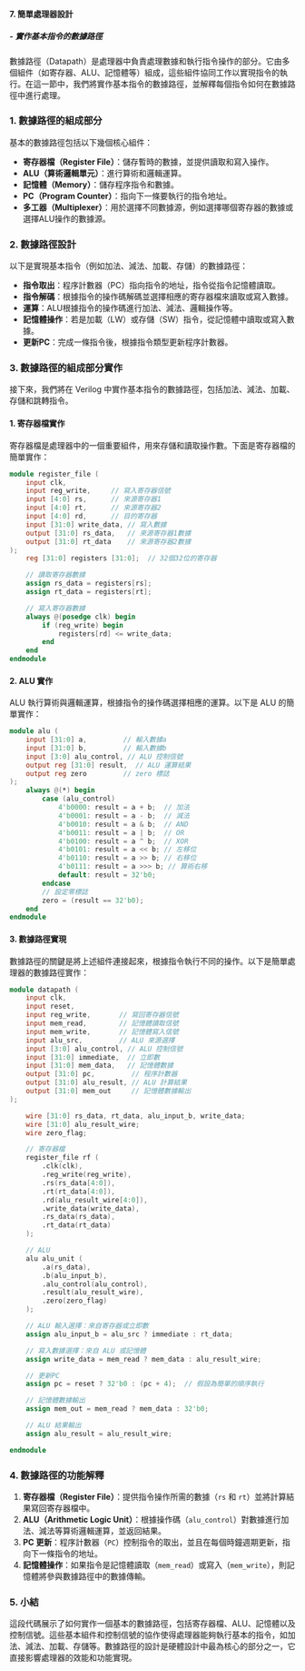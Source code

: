 #### 7. **簡單處理器設計**
##### - **實作基本指令的數據路徑**

數據路徑（Datapath）是處理器中負責處理數據和執行指令操作的部分。它由多個組件（如寄存器、ALU、記憶體等）組成，這些組件協同工作以實現指令的執行。在這一節中，我們將實作基本指令的數據路徑，並解釋每個指令如何在數據路徑中進行處理。

### 1. **數據路徑的組成部分**

基本的數據路徑包括以下幾個核心組件：
- **寄存器檔（Register File）**：儲存暫時的數據，並提供讀取和寫入操作。
- **ALU（算術邏輯單元）**：進行算術和邏輯運算。
- **記憶體（Memory）**：儲存程序指令和數據。
- **PC（Program Counter）**：指向下一條要執行的指令地址。
- **多工器（Multiplexer）**：用於選擇不同數據源，例如選擇哪個寄存器的數據或選擇ALU操作的數據源。

### 2. **數據路徑設計**

以下是實現基本指令（例如加法、減法、加載、存儲）的數據路徑：

- **指令取出**：程序計數器（PC）指向指令的地址，指令從指令記憶體讀取。
- **指令解碼**：根據指令的操作碼解碼並選擇相應的寄存器檔來讀取或寫入數據。
- **運算**：ALU根據指令的操作碼進行加法、減法、邏輯操作等。
- **記憶體操作**：若是加載（LW）或存儲（SW）指令，從記憶體中讀取或寫入數據。
- **更新PC**：完成一條指令後，根據指令類型更新程序計數器。

### 3. **數據路徑的組成部分實作**

接下來，我們將在 Verilog 中實作基本指令的數據路徑，包括加法、減法、加載、存儲和跳轉指令。

#### 1. **寄存器檔實作**

寄存器檔是處理器中的一個重要組件，用來存儲和讀取操作數。下面是寄存器檔的簡單實作：

```verilog
module register_file (
    input clk,
    input reg_write,     // 寫入寄存器信號
    input [4:0] rs,      // 來源寄存器1
    input [4:0] rt,      // 來源寄存器2
    input [4:0] rd,      // 目的寄存器
    input [31:0] write_data, // 寫入數據
    output [31:0] rs_data,   // 來源寄存器1數據
    output [31:0] rt_data    // 來源寄存器2數據
);
    reg [31:0] registers [31:0];  // 32個32位的寄存器

    // 讀取寄存器數據
    assign rs_data = registers[rs];
    assign rt_data = registers[rt];

    // 寫入寄存器數據
    always @(posedge clk) begin
        if (reg_write) begin
            registers[rd] <= write_data;
        end
    end
endmodule
```

#### 2. **ALU 實作**

ALU 執行算術與邏輯運算，根據指令的操作碼選擇相應的運算。以下是 ALU 的簡單實作：

```verilog
module alu (
    input [31:0] a,         // 輸入數據a
    input [31:0] b,         // 輸入數據b
    input [3:0] alu_control, // ALU 控制信號
    output reg [31:0] result,  // ALU 運算結果
    output reg zero         // zero 標誌
);
    always @(*) begin
        case (alu_control)
            4'b0000: result = a + b;  // 加法
            4'b0001: result = a - b;  // 減法
            4'b0010: result = a & b;  // AND
            4'b0011: result = a | b;  // OR
            4'b0100: result = a ^ b;  // XOR
            4'b0101: result = a << b; // 左移位
            4'b0110: result = a >> b; // 右移位
            4'b0111: result = a >>> b; // 算術右移
            default: result = 32'b0;
        endcase
        // 設定零標誌
        zero = (result == 32'b0);
    end
endmodule
```

#### 3. **數據路徑實現**

數據路徑的關鍵是將上述組件連接起來，根據指令執行不同的操作。以下是簡單處理器的數據路徑實作：

```verilog
module datapath (
    input clk,
    input reset,
    input reg_write,       // 寫回寄存器信號
    input mem_read,        // 記憶體讀取信號
    input mem_write,       // 記憶體寫入信號
    input alu_src,         // ALU 來源選擇
    input [3:0] alu_control, // ALU 控制信號
    input [31:0] immediate,  // 立即數
    input [31:0] mem_data,   // 記憶體數據
    output [31:0] pc,         // 程序計數器
    output [31:0] alu_result, // ALU 計算結果
    output [31:0] mem_out     // 記憶體數據輸出
);

    wire [31:0] rs_data, rt_data, alu_input_b, write_data;
    wire [31:0] alu_result_wire;
    wire zero_flag;

    // 寄存器檔
    register_file rf (
        .clk(clk),
        .reg_write(reg_write),
        .rs(rs_data[4:0]),
        .rt(rt_data[4:0]),
        .rd(alu_result_wire[4:0]),
        .write_data(write_data),
        .rs_data(rs_data),
        .rt_data(rt_data)
    );

    // ALU
    alu alu_unit (
        .a(rs_data),
        .b(alu_input_b),
        .alu_control(alu_control),
        .result(alu_result_wire),
        .zero(zero_flag)
    );

    // ALU 輸入選擇：來自寄存器或立即數
    assign alu_input_b = alu_src ? immediate : rt_data;

    // 寫入數據選擇：來自 ALU 或記憶體
    assign write_data = mem_read ? mem_data : alu_result_wire;

    // 更新PC
    assign pc = reset ? 32'b0 : (pc + 4);  // 假設為簡單的順序執行

    // 記憶體數據輸出
    assign mem_out = mem_read ? mem_data : 32'b0;

    // ALU 結果輸出
    assign alu_result = alu_result_wire;

endmodule
```

### 4. **數據路徑的功能解釋**

1. **寄存器檔（Register File）**：提供指令操作所需的數據（`rs` 和 `rt`）並將計算結果寫回寄存器檔中。
2. **ALU（Arithmetic Logic Unit）**：根據操作碼（`alu_control`）對數據進行加法、減法等算術邏輯運算，並返回結果。
3. **PC 更新**：程序計數器（`PC`）控制指令的取出，並且在每個時鐘週期更新，指向下一條指令的地址。
4. **記憶體操作**：如果指令是記憶體讀取（`mem_read`）或寫入（`mem_write`），則記憶體將參與數據路徑中的數據傳輸。

### 5. **小結**

這段代碼展示了如何實作一個基本的數據路徑，包括寄存器檔、ALU、記憶體以及控制信號。這些基本組件和控制信號的協作使得處理器能夠執行基本的指令，如加法、減法、加載、存儲等。數據路徑的設計是硬體設計中最為核心的部分之一，它直接影響處理器的效能和功能實現。